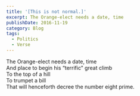 ```yaml
---
title: '[This is not normal.]'
excerpt: The Orange-elect needs a date, time
publishDate: 2016-11-19
category: Blog
tags:
  - Politics
  - Verse
---
```


<p>
  The Orange-elect needs a date, time<br />
  And place to begin his &ldquo;terrific&rdquo; great climb<br />
  To the top of a hill<br />
  To trumpet a bill<br />
  That will henceforth decree the number eight prime.
</p>

